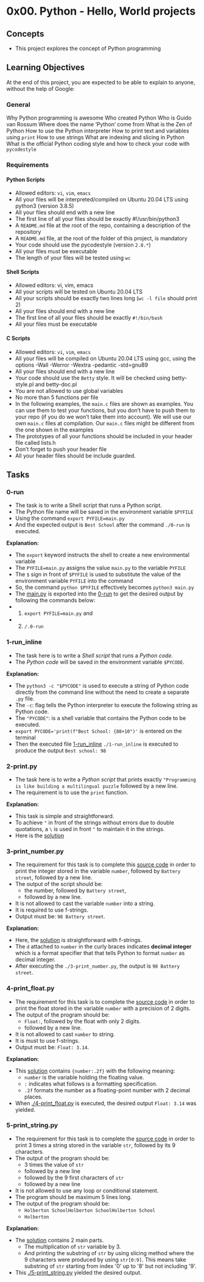 # 0x00. Python - Hello, World projects

## Concepts
* This project explores the concept of Python programming

## Learning Objectives
At the end of this project, you are expected to be able to explain to anyone, without the help of Google:

### General
Why Python programming is awesome
Who created Python
Who is Guido van Rossum
Where does the name ‘Python’ come from
What is the Zen of Python
How to use the Python interpreter
How to print text and variables using `print`
How to use strings
What are indexing and slicing in Python
What is the official Python coding style and how to check your code with `pycodestyle`

### Requirements
#### Python Scripts
* Allowed editors: `vi`, `vim`, `emacs`
* All your files will be interpreted/compiled on Ubuntu 20.04 LTS using python3 (version 3.8.5)
* All your files should end with a new line
* The first line of all your files should be exactly #!/usr/bin/python3
* A `README.md` file at the root of the repo, containing a description of the repository
* A `README.md` file, at the root of the folder of this project, is mandatory
* Your code should use the pycodestyle (version `2.8.*`)
* All your files must be executable
* The length of your files will be tested using `wc`

#### Shell Scripts
* Allowed editors: vi, vim, emacs
* All your scripts will be tested on Ubuntu 20.04 LTS
* All your scripts should be exactly two lines long (`wc -l file` should print 2)
* All your files should end with a new line
* The first line of all your files should be exactly `#!/bin/bash`
* All your files must be executable

#### C Scripts
* Allowed editors: `vi`, `vim`, `emacs`
* All your files will be compiled on Ubuntu 20.04 LTS using gcc, using the options -Wall -Werror -Wextra -pedantic -std=gnu89
* All your files should end with a new line
* Your code should use the `Betty` style. It will be checked using betty-style.pl and betty-doc.pl
* You are not allowed to use global variables
* No more than 5 functions per file
* In the following examples, the `main.c` files are shown as examples. You can use them to test your functions, but you don’t have to push them to your repo (if you do we won’t take them into account). We will use our own `main.c` files at compilation. Our `main.c` files might be different from the one shown in the examples
* The prototypes of all your functions should be included in your header file called lists.h
* Don’t forget to push your header file
* All your header files should be include guarded.

## Tasks
### 0-run
* The task is to write a Shell script that runs a Python script.
* The Python file name will be saved in the environment variable `$PYFILE`
* Using the command `export PYFILE=main.py`
* And the expected output is `Best School` after the command `./0-run` is executed.

**Explanation:** 
* The `export` keyword instructs the shell to create a new environmental variable
* The `PYFILE=main.py` assigns the value `main.py` to the variable `PYFILE`
* The `$` sign in front of `$PYFILE` is used to substitute the value of the environment variable `PYFILE` into the command
* So, the command `python $PYFILE` effectively becomes `python3 main.py`
* The [main.py](./main.py) is exported into the [0-run](./0-run) to get the desired output by following the commands below:
* 1. `export PYFILE=main.py` and
* 2. `/.0-run`


### 1-run_inline
* The task here is to write a *Shell script* that runs a *Python code*. 
* The *Python code* will be saved in the environment variable `$PYCODE`.

**Explanation:**
* The `python3 -c "$PYCODE"` is used to execute a string of Python code directly from the command line without the need to create a separate `.py` file.
* The `-c`: flag tells the Python interpreter to execute the following string as Python code.
* The `"PYCODE"`: is a shell variable that contains the Python code to be executed. 
* `export PYCODE='print(f"Best School: {88+10")'` is entered on the terminal
* Then the executed file [1-run_inline](./1-run_inline) `./1-run_inline` is executed to produce the output `Best school: 98`

### 2-print.py
* The task here is to write a *Python script* that prints exactly `"Programming is like building a multilingual puzzle` followed by a new line.
* The requirement is to use the `print` function.

**Explanation:**
* This task is simple and straightforward. 
* To achieve `"` in front of the strings without errors due to double quotations, a `\` is used in front `"` to maintain it in the strings.
* Here is the [solution](./2-print.py)

### 3-print_number.py
* The requirement for this task is to complete this [source code](https://github.com/alx-tools/0x00.py/blob/master/3-print_number.py) in order to print the integer stored in the variable `number`, followed by `Battery street`, followed by a new line. 
* The output of the script should be:
  * the number, followed by `Battery street`,
  * followed by a new line.
* It is not allowed to cast the variable `number` into a string.
* It is required to use f-strings. 
* Output must be: `98 Battery street`.

**Explanation:**
* Here, the [solution](./3-print_number.py) is straightforward with f-strings.
* The `d` attached to `number` in the curly braces indicates **decimal integer** which is a format specifier that that tells Python to format `number` as decimal integer.
* After executing the `./3-print_number.py`, the output is `98 Battery street`.

### 4-print_float.py
* The requirement for this task is to complete the [source code](https://github.com/alx-tools/0x00.py/blob/master/4-print_float.py) in order to print the float stored in the variable `number` with a precision of 2 digits.
* The output of the program should be:
  * `Float:`, followed by the float with only 2 digits.
  * followed by a new line.
* It is not allowed to cast `number` to string.
* It is must to use f-strings.
* Output must be: `Float: 3.14`.

**Explanation:**
* This [solution](./4-print_float.py) contains `{number:.2f}` with the following meaning:
  * `number` is the variable holding the floating value.
  * `:` indicates what follows is a formatting specification.
  * `.2f` formats the number as a floating-point number with 2 decimal places.
* When [./4-print_float.py](./4-print_float.py) is executed, the desired output `Float: 3.14` was yielded.

### 5-print_string.py
* The requirement for this task is to complete the [source code](https://github.com/alx-tools/0x00.py/blob/master/5-print_string.py) in order to print 3 times a string stored in the variable `str`, followed by its 9 characters.
* The output of the program should be:
  * 3 times the value of `str`
  * followed by a new line
  * followed by the 9 first characters of `str`
  * followed by a new line
* It is not allowed to use any loop or conditional statement.
* The program should be maximum 5 lines long.
* The output of the program should be:
  * `Holberton SchoolHolberton SchoolHolberton School`
  * `Holberton`

**Explanation:**
* The [solution](./5-print_string.py) contains 2 main parts.
  * The multiplication of `str` variable by 3.
  * And printing the substring of `str` by using slicing method where the 9 characters were produced by using `str[0:9]`. This means take substring of `str` starting from index '0' up to '8' but not including '9'.
* This [./5-print_string.py](./5-print_string.py) yielded the desired output.
